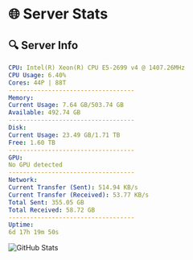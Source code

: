 # 🌐 Server Stats
## 🔍 Server Info
```yaml
CPU: Intel(R) Xeon(R) CPU E5-2699 v4 @ 1407.26MHz
CPU Usage: 6.40%
Cores: 44P | 88T
-----------------------------------
Memory:
Current Usage: 7.64 GB/503.74 GB
Available: 492.74 GB
-----------------------------------
Disk:
Current Usage: 23.49 GB/1.71 TB
Free: 1.60 TB
-----------------------------------
GPU:
No GPU detected
-----------------------------------
Network:
Current Transfer (Sent): 514.94 KB/s
Current Transfer (Received): 53.77 KB/s
Total Sent: 355.05 GB
Total Received: 58.72 GB
-----------------------------------
Uptime:
6d 17h 19m 50s
```
![GitHub Stats](https://img.shields.io/badge/Updated-2025-04-26_10:28:38-blue)